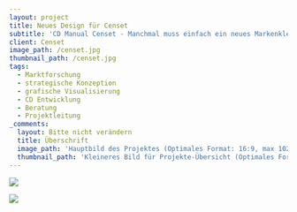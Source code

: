 ```yaml
---
layout: project
title: Neues Design für Censet
subtitle: 'CD Manual Censet - Manchmal muss einfach ein neues Markenkleid her. In diesem Fall wird weit über die Gestaltung und Einsatz eines Logos hinaus gearbeitet. Marktanalyse und Strategie sind hier als Basis ganz wichtig und vor allem ausgesprochen aussagekräftig, wie Logo, Farben, Schriftarten und eventuelle weitere grafische Elemente zukünftig verwendet werden. Stehen Strategie inkl. Kernaussage und Tonalität erst einmal fest, kann die grafische Entwicklung des Corporate Designs perfekt auf den Markenleib geschneidert werden.'
client: Censet
image_path: /censet.jpg
thumbnail_path: /censet.jpg
tags:
  - Marktforschung
  - strategische Konzeption
  - grafische Visualisierung
  - CD Entwicklung
  - Beratung
  - Projektleitung
_comments:
  layout: Bitte nicht verändern
  title: Überschrift
  image_path: 'Hauptbild des Projektes (Optimales Format: 16:9, max 1024px breite)'
  thumbnail_path: 'Kleineres Bild für Projekte-Übersicht (Optimales Format: 4:3, max 1024px breite)'
---
```



![](http://via.placeholder.com/1024x724)

![](http://via.placeholder.com/1024x724)